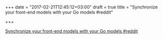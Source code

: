 +++
date = "2017-02-21T12:45:12+03:00"
draft = true
title = "Synchronize your front-end models with your Go models  #reddit"

+++

<p><a href="https://t.co/D0UDroDHHH">Synchronize your front-end models with your Go models  #reddit</a></p>
